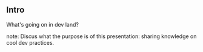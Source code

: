 ##  Intro

What's going on in dev land?

note:
    Discus what the purpose is of this presentation: sharing knowledge on cool dev practices.
